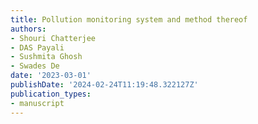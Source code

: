 ```yaml
---
title: Pollution monitoring system and method thereof
authors:
- Shouri Chatterjee
- DAS Payali
- Sushmita Ghosh
- Swades De
date: '2023-03-01'
publishDate: '2024-02-24T11:19:48.322127Z'
publication_types:
- manuscript
---
```

